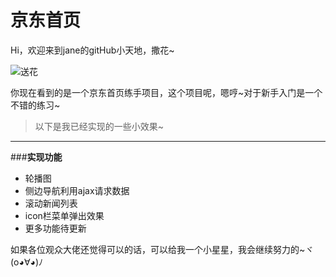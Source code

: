 # 京东首页

Hi，欢迎来到jane的gitHub小天地，撒花~

![送花](https://b-ssl.duitang.com/uploads/item/201507/25/20150725131211_MvXes.jpeg)

你现在看到的是一个京东首页练手项目，这个项目呢，嗯哼~对于新手入门是一个不错的练习~


> 以下是我已经实现的一些小效果~

---
###**实现功能**
- 轮播图
- 侧边导航利用ajax请求数据
- 滚动新闻列表
- icon栏菜单弹出效果
- 更多功能待更新




如果各位观众大佬还觉得可以的话，可以给我一个小星星，我会继续努力的~ヾ(o◕∀◕)ﾉ






